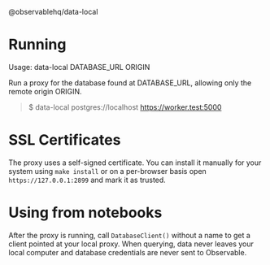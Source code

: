 @observablehq/data-local

# Running

Usage: data-local DATABASE_URL ORIGIN

Run a proxy for the database found at DATABASE_URL, allowing only the remote
origin ORIGIN.

> $ data-local postgres://localhost https://worker.test:5000

# SSL Certificates

The proxy uses a self-signed certificate. You can install it manually for
your system using `make install` or on a per-browser basis open
`https://127.0.0.1:2899` and mark it as trusted.

# Using from notebooks

After the proxy is running, call `DatabaseClient()` without a name to get a
client pointed at your local proxy. When querying, data never leaves your
local computer and database credentials are never sent to Observable.
